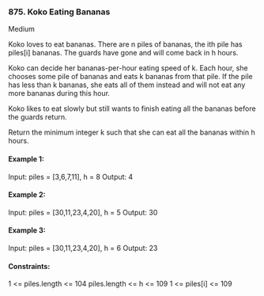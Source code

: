 ### 875. Koko Eating Bananas
Medium

Koko loves to eat bananas. There are n piles of bananas, the ith pile has piles[i] bananas. The guards have gone and will come back in h hours.

Koko can decide her bananas-per-hour eating speed of k. Each hour, she chooses some pile of bananas and eats k bananas from that pile. If the pile has less than k bananas, she eats all of them instead and will not eat any more bananas during this hour.

Koko likes to eat slowly but still wants to finish eating all the bananas before the guards return.

Return the minimum integer k such that she can eat all the bananas within h hours.

#### Example 1:

Input: piles = [3,6,7,11], h = 8
Output: 4
#### Example 2:

Input: piles = [30,11,23,4,20], h = 5
Output: 30
#### Example 3:

Input: piles = [30,11,23,4,20], h = 6
Output: 23

####  Constraints:

1 <= piles.length <= 104
piles.length <= h <= 109
1 <= piles[i] <= 109